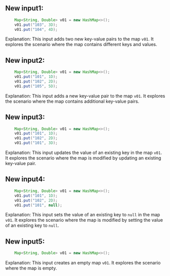 ## New input1:
```java
    Map<String, Double> v01 = new HashMap<>();
    v01.put("103", 3D);
    v01.put("104", 4D);
```
Explanation: This input adds two new key-value pairs to the map `v01`. It explores the scenario where the map contains different keys and values.

## New input2:
```java
    Map<String, Double> v01 = new HashMap<>();
    v01.put("101", 1D);
    v01.put("102", 2D);
    v01.put("105", 5D);
```
Explanation: This input adds a new key-value pair to the map `v01`. It explores the scenario where the map contains additional key-value pairs.

## New input3:
```java
    Map<String, Double> v01 = new HashMap<>();
    v01.put("101", 1D);
    v01.put("102", 2D);
    v01.put("101", 3D);
```
Explanation: This input updates the value of an existing key in the map `v01`. It explores the scenario where the map is modified by updating an existing key-value pair.

## New input4:
```java
    Map<String, Double> v01 = new HashMap<>();
    v01.put("101", 1D);
    v01.put("102", 2D);
    v01.put("101", null);
```
Explanation: This input sets the value of an existing key to `null` in the map `v01`. It explores the scenario where the map is modified by setting the value of an existing key to `null`.

## New input5:
```java
    Map<String, Double> v01 = new HashMap<>();
```
Explanation: This input creates an empty map `v01`. It explores the scenario where the map is empty.